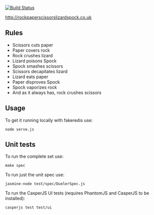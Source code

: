 [![Build Status](http://craigcook.co.uk/build/job/Rock%20Paper%20Scissors%20Lizard%20Spock/badge/icon)](http://craigcook.co.uk/build/job/Rock%20Paper%20Scissors%20Lizard%20Spock/)

http://rockpaperscissorslizardspock.co.uk

## Rules

* Scissors cuts paper
* Paper covers rock
* Rock crushes lizard
* Lizard poisons Spock
* Spock smashes scissors
* Scissors decapitates lizard
* Lizard eats paper
* Paper disproves Spock
* Spock vaporizes rock
* And as it always has, rock crushes scissors

## Usage

To get it running locally with fakeredis use:

    node serve.js

## Unit tests

To run the complete set use:

    make spec

To run just the unit spec use:

    jasmine-node test/spec/DuelerSpec.js

To run the CasperJS UI tests (requires PhantomJS and CasperJS to be installed):

    casperjs test test/ui
